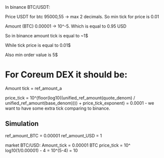 In binance BTC/USDT:

Price USDT for btc 95000,55 -> max 2 decimals. So min tick for price is 0.01

Amount (BTC) 0.00001 -> 10^-5. Which is equal to 0.95 USD

So in binance amount tick is equal to ~1$

While tick price is equal to 0.01$

Also min order value is 5$


# For Coreum DEX it should be:

Amount tick = ref_amount_a

price_tick = 10^(floor(log10((unified_ref_amount(quote_denom) / unified_ref_amount(base_denom)))) + price_tick_exponent) = 0.0001 - we want to have some extra tick comparing to binance.

## Simulation

ref_amount_BTC = 0.00001
ref_amount_USD = 1

market BTC/USD:
Amount_tick = 0.00001 BTC
price_tick = 10^ log10(1/0.00001) - 4 = 10^(5-4) = 10